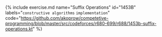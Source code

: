 {% include exercise.md name="Suffix Operations" id="1453B" labels="`constructive algorithms` `implementation`"
   code="https://github.com/akoprow/competetive-programming/blob/master/src/codeforces/r680-699/r688/1453b-suffix-operations.kt"
%}

<!-- TODO writeup -->
